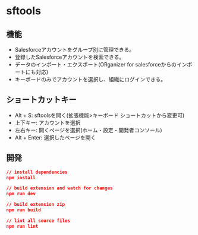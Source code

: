# sftools
## 機能
- Salesforceアカウントをグループ別に管理できる。
- 登録したSalesforceアカウントを検索できる。
- データのインポート・エクスポート(ORganizer for salesforceからのインポートにも対応)
- キーボードのみでアカウントを選択し、組織にログインできる。

## ショートカットキー
- Alt + S: sftoolsを開く(拡張機能>キーボード ショートカットから変更可)
- 上下キー: アカウントを選択
- 左右キー: 開くページを選択(ホーム・設定・開発者コンソール)
- Alt + Enter: 選択したページを開く

## 開発

```json
// install dependencies
npm install

// build extension and watch for changes
npm run dev

// build extension zip
npm run build

// lint all source files
npm run lint
```

